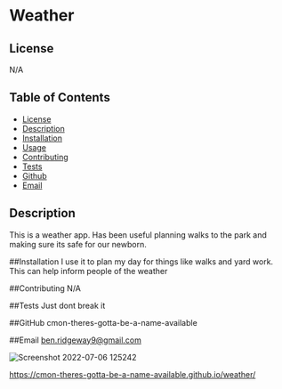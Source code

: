 
  # Weather

  ## License
  N/A

  ## Table of Contents
  * [License](#license)
  * [Description](#description)
  * [Installation](#installation)
  * [Usage](#usage)
  * [Contributing](#contributing)
  * [Tests](#testing)
  * [Github](#github)
  * [Email](#email)



  ## Description
  This is a weather app. Has been useful planning walks to the park and making sure its safe for our newborn.

  ##Installation
  I use it to plan my day for things like walks and yard work. This can help inform people of  the weather

  ##Contributing
  N/A

  ##Tests
  Just dont break it

  ##GitHub
  cmon-theres-gotta-be-a-name-available

  ##Email
  ben.ridgeway9@gmail.com

![Screenshot 2022-07-06 125242](https://user-images.githubusercontent.com/104099671/177603346-e1b83196-1c63-46a5-a80d-31bfd66698cc.png)

https://cmon-theres-gotta-be-a-name-available.github.io/weather/
